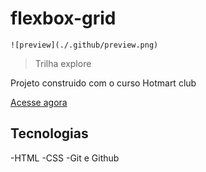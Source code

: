 # flexbox-grid

    ![preview](./.github/preview.png)
    
   > Trilha explore
    
   Projeto construido com o curso Hotmart club

   [Acesse agora](https://imarinaapereira.github.io/flexbox-grid/) 

   ## Tecnologias
   
   -HTML
   -CSS
   -Git e Github
